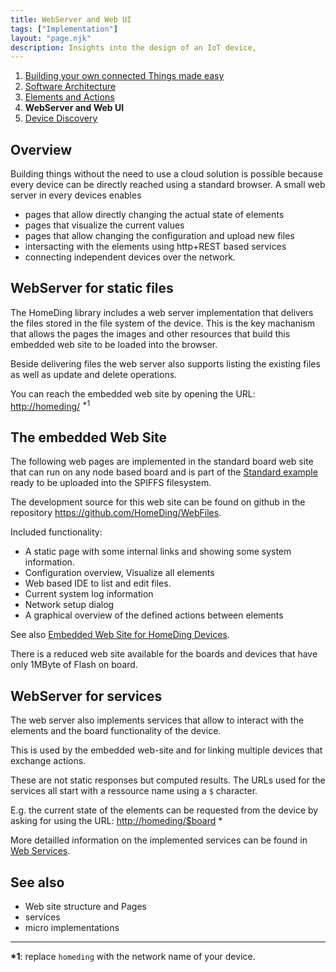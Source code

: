 ```yaml
---
title: WebServer and Web UI
tags: ["Implementation"]
layout: "page.njk"
description: Insights into the design of an IoT device,
---
```


1. [Building your own connected Things made easy](/concepts/paper01.md)
2. [Software Architecture](/concepts/paper02.md)
3. [Elements and Actions](/concepts/paper03.md)
4. **WebServer and Web UI**
5. [Device Discovery](/concepts/paper05.md)


## Overview 

Building things without the need to use a cloud solution is possible because every device can be directly reached using a standard browser.
A small web server in every devices enables

* pages that allow directly changing the actual state of elements
* pages that visualize the current values
* pages that allow changing the configuration and upload new files
* intersacting with the elements using http+REST based services
* connecting independent devices over the network.


## WebServer for static files

The HomeDing library includes a web server implementation that delivers the files stored in the file system of the device.
This is the key machanism that allows the pages the images and other resources that build this embedded web site to be loaded into the browser.

Beside delivering files the web server also supports listing the existing files as well as update and delete operations.

You can reach the embedded web site by opening the URL: <http://homeding/> <sup>\*1</sup>


## The embedded Web Site

The following web pages are implemented in the standard board web site
that can run on any node based board and is part of the [Standard example](/examples/standard.md) ready to be uploaded into the SPIFFS filesystem.

The development source for this web site can be found on github in the repository <https://github.com/HomeDing/WebFiles>.

Included functionality:

* A static page with some internal links and showing some system information.
* Configuration overview, Visualize all elements
* Web based IDE to list and edit files.
* Current system log information
* Network setup dialog
* A graphical overview of the defined actions between elements 

See also
[Embedded Web Site for HomeDing Devices](/dev/website.md).

There is a reduced web site available for the boards and devices that have only 1MByte of Flash on board.


## WebServer for services

The web server also implements services that allow to interact with the elements and the board functionality of the device.

This is used by the embedded web-site and for linking multiple devices that exchange actions.

These are not static responses but computed results. The URLs used for the services all start with a ressource name using a `$` character.

E.g. the current state of the elements can be requested from the device by asking for using the URL: <http://homeding/$board> \*

More detailled information on the implemented services can be found in [Web Services](/dev/webservices.md).


## See also

* Web site structure and Pages
* services
* micro implementations

---

**\*1**: replace `homeding` with the network name of your device.